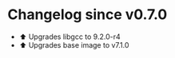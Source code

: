 # Changelog since v0.7.0
- :arrow_up: Upgrades libgcc to 9.2.0-r4 
- :arrow_up: Upgrades base image to v7.1.0 
